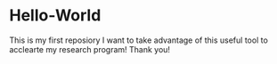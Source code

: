 # Hello-World
This is my first reposiory
I want to take advantage of this useful tool to acclearte my research program!
Thank you!
